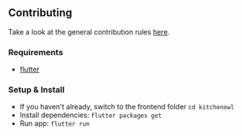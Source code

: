 ## Contributing

Take a look at the general contribution rules [here](../CONTRIBUTING.md).

### Requirements
- [flutter](https://flutter.dev/docs/get-started/install)

### Setup & Install
- If you haven't already, switch to the frontend folder `cd kitchenowl`
- Install dependencies: `flutter packages get`
- Run app: `flutter run`
```